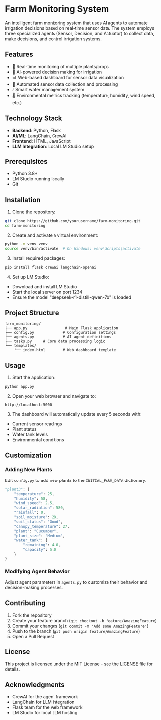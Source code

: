 # Farm Monitoring System

An intelligent farm monitoring system that uses AI agents to automate irrigation decisions based on real-time sensor data. The system employs three specialized agents (Sensor, Decision, and Actuator) to collect data, make decisions, and control irrigation systems.

## Features

- 🌱 Real-time monitoring of multiple plants/crops
- 🤖 AI-powered decision making for irrigation
- 📊 Web-based dashboard for sensor data visualization
- 🔄 Automated sensor data collection and processing
- 💧 Smart water management system
- 🌡️ Environmental metrics tracking (temperature, humidity, wind speed, etc.)

## Technology Stack

- **Backend**: Python, Flask
- **AI/ML**: LangChain, CrewAI
- **Frontend**: HTML, JavaScript
- **LLM Integration**: Local LM Studio setup

## Prerequisites

- Python 3.8+
- LM Studio running locally
- Git

## Installation

1. Clone the repository:
```bash
git clone https://github.com/yourusername/farm-monitoring.git
cd farm-monitoring
```

2. Create and activate a virtual environment:
```bash
python -m venv venv
source venv/bin/activate  # On Windows: venv\Scripts\activate
```

3. Install required packages:
```bash
pip install flask crewai langchain-openai
```

4. Set up LM Studio:
- Download and install LM Studio
- Start the local server on port 1234
- Ensure the model "deepseek-r1-distill-qwen-7b" is loaded

## Project Structure

```
farm_monitoring/
├── app.py                 # Main Flask application
├── config.py             # Configuration settings
├── agents.py             # AI agent definitions
├── tasks.py     # Core data processing logic
└── templates/
    └── index.html        # Web dashboard template
```

## Usage

1. Start the application:
```bash
python app.py
```

2. Open your web browser and navigate to:
```
http://localhost:5000
```

3. The dashboard will automatically update every 5 seconds with:
- Current sensor readings
- Plant status
- Water tank levels
- Environmental conditions

## Customization

### Adding New Plants

Edit `config.py` to add new plants to the `INITIAL_FARM_DATA` dictionary:

```python
"plant3": {
    "temperature": 25,
    "humidity": 58,
    "wind_speed": 2.5,
    "solar_radiation": 580,
    "rainfall": 0,
    "soil_moisture": 28,
    "soil_status": "Good",
    "canopy_temperature": 27,
    "plant": "Cucumber",
    "plant_size": "Medium",
    "water_tank": {
        "remaining": 4.0,
        "capacity": 5.0
    }
}
```

### Modifying Agent Behavior

Adjust agent parameters in `agents.py` to customize their behavior and decision-making processes.

## Contributing

1. Fork the repository
2. Create your feature branch (`git checkout -b feature/AmazingFeature`)
3. Commit your changes (`git commit -m 'Add some AmazingFeature'`)
4. Push to the branch (`git push origin feature/AmazingFeature`)
5. Open a Pull Request

## License

This project is licensed under the MIT License - see the [LICENSE](LICENSE) file for details.

## Acknowledgments

- CrewAI for the agent framework
- LangChain for LLM integration
- Flask team for the web framework
- LM Studio for local LLM hosting
